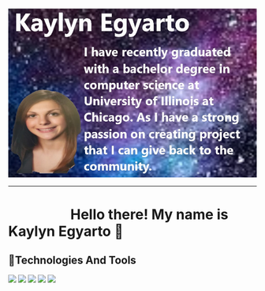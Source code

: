 
![alt text](https://github.com/kegyarto/kegyarto/blob/master/images/githubProfile.jpg)
<hr />

# &nbsp;&nbsp;&nbsp;&nbsp;&nbsp;&nbsp;&nbsp;&nbsp;&nbsp;&nbsp;&nbsp;&nbsp;&nbsp;&nbsp;&nbsp;&nbsp;&nbsp;&nbsp;  Hello there! My name is Kaylyn Egyarto 👋

<!--![](https://img.shields.io/badge/<WORD_ON_LEFT>-<>informational?style=flat&logo=<npm>&logoColor=white&color=000000)
[![Python 3.6](https://img.shields.io/badge/python-3.6-blue.svg)](https://www.python.org/downloads/release/python-360/)
![](https://img.shields.io/badge/<WORD_ON_LEFT>-<WORD_ON_RIGHT>-informational?style=flat&logo=data:image/svg%2bxml;base64,<BASE64_DATA>)
 ![](https://img.shields.io/npm/v/npm.svg?logo=npm)
-->
## :hammer:Technologies And Tools
![](https://img.shields.io/badge/C-blue.svg?logo=c)
![](https://img.shields.io/badge/C++-blue.svg?logo=c%2B%2B)
![](https://img.shields.io/badge/C%23-blue.svg?logo=c-sharp)
![](https://img.shields.io/badge/Java-blue.svg?logo=java)
![](https://img.shields.io/badge/Javascript-black.svg?logo=javascript)

<!--
**kegyarto/kegyarto** is a ✨ _special_ ✨ repository because its `README.md` (this file) appears on your GitHub profile.

Here are some ideas to get you started:

- 🔭 I’m currently working on ...
- 🌱 I’m currently learning ...
- 👯 I’m looking to collaborate on ...
- 🤔 I’m looking for help with ...
- 💬 Ask me about ...
- 📫 How to reach me: ...
- 😄 Pronouns: ...
- ⚡ Fun fact: ...
-->
